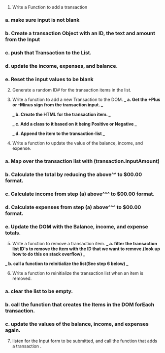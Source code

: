 1.  Write a Function to add a transaction

### a. make sure input is not blank

### b. Create a transaction Object with an ID, the text and amount from the Input

### c. push that Transaction to the List.

### d. update the income, expenses, and balance.

### e. Reset the input values to be blank

2.  Generate a random ID# for the transaction items in the list.

3.  Write a function to add a new Transaction to the DOM.
    **_ a. Get the +Plus or -Minus sign from the transaction input. _**

    **_ b. Create the HTML for the transaction item. _**

    **_ c. Add a class to it based on it being Positive or Negative _**

    **_ d. Append the item to the transaction-list _**

4.  Write a function to update the value of the balance, income, and expense.

### a. Map over the transaction list with (transaction.inputAmount)

### b. Calculate the total by reducing the above^^ to $00.00 format.

### c. Calculate income from step (a) above^^^ to $00.00 format.

### d. Calculate expenses from step (a) above^^^ to $00.00 format.

### e. Update the DOM with the Balance, income, and expense totals.

5.  Write a function to remove a transaction item.
    **_ a. filter the transaction list ID's to remove the item with the ID that we want to remove.(look up how to do this on stack overflow) _**

**_ b. call a function to reInitialize the list(See step 6 below) _**

6.  Write a function to reinitialize the transaction list when an item is removed.

### a. clear the list to be empty.

### b. call the function that creates the Items in the DOM forEach transaction.

### c. update the values of the balance, income, and expenses again.

7.  listen for the Input form to be submitted, and call the function that adds a transaction .
